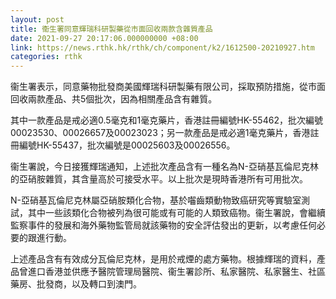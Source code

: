 ```yaml
---
layout: post
title: 衞生署同意輝瑞科研製藥從市面回收兩款含雜質產品
date: 2021-09-27 20:17:06.000000000 +08:00
link: https://news.rthk.hk/rthk/ch/component/k2/1612500-20210927.htm
categories: rthk
---
```


衞生署表示，同意藥物批發商美國輝瑞科研製藥有限公司，採取預防措施，從市面回收兩款產品、共5個批次，因為相關產品含有雜質。
 
其中一款產品是戒必適0.5毫克和1毫克藥片，香港註冊編號HK-55462，批次編號00023530、00026657及00023023；另一款產品是戒必適1毫克藥片，香港註冊編號HK-55437，批次編號是00025603及00026556。

衞生署說，今日接獲輝瑞通知，上述批次產品含有一種名為N-亞硝基瓦倫尼克林的亞硝胺雜質，其含量高於可接受水平。以上批次是現時香港所有可用批次。

N-亞硝基瓦倫尼克林屬亞硝胺類化合物，基於囓齒類動物致癌研究等實驗室測試，其中一些該類化合物被列為很可能或有可能的人類致癌物。衞生署說，會繼續監察事件的發展和海外藥物監管局就該藥物的安全評估發出的更新，以考慮任何必要的跟進行動。

上述產品含有有效成分瓦倫尼克林，是用於戒煙的處方藥物。根據輝瑞的資料，產品曾進口香港並供應予醫院管理局醫院、衞生署診所、私家醫院、私家醫生、社區藥房、批發商，以及轉口到澳門。

